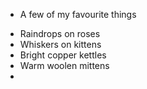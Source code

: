 * A few of my favourite things
- Raindrops on roses
- Whiskers on kittens
- Bright copper kettles
- Warm woolen mittens
- 

